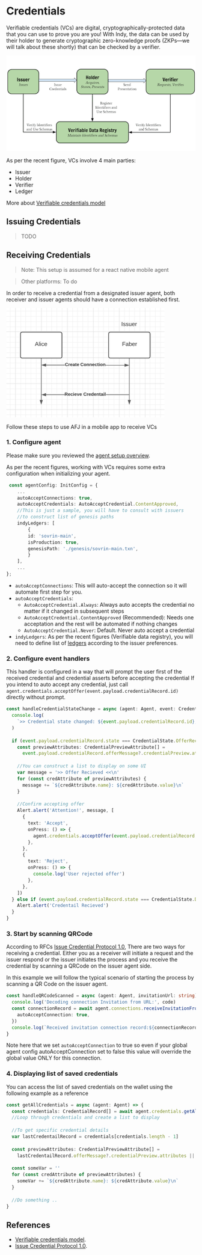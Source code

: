 # Credentials

Verifiable credentials (VCs) are digital, cryptographically-protected data that you can use to prove you are you! With Indy, the data can be used by their holder to generate cryptographic zero-knowledge proofs (ZKPs—we will talk about these shortly) that can be checked by a verifier.

![Verifiable credentials model](../images/The_W3C_Verifiable_Credentials_Model.png)

As per the recent figure, VCs involve 4 main parties:

- Issuer
- Holder
- Verifier
- Ledger

More about [Verifiable credentials model](https://www.w3.org/TR/vc-data-model/)

## Issuing Credentials

> TODO

## Receiving Credentials

> Note: This setup is assumed for a react native mobile agent

> Other platforms: To do

In order to receive a credential from a designated issuer agent, both receiver and issuer agents should have a connection established first.

![receiving credentials model](../images/rec_cred.png)

Follow these steps to use AFJ in a mobile app to receive VCs

### 1. Configure agent

Please make sure you reviewed the [agent setup overview](../0-agent.md).

As per the recent figures, working with VCs requires some extra configuration when initializing your agent.

```ts
 const agentConfig: InitConfig = {
    ...
    autoAcceptConnections: true,
    autoAcceptCredentials: AutoAcceptCredential.ContentApproved,
    //This is just a sample, you will have to consult with issuers
    //to construct list of genesis paths
    indyLedgers: [
        {
        id: 'sovrin-main',
        isProduction: true,
        genesisPath: './genesis/sovrin-main.txn',
        }
    ],
    ...
};
```

- `autoAcceptConnections`: This will auto-accept the connection so it will automate first step for you.
- `autoAcceptCredentials`:
  - `AutoAcceptCredential.Always`: Always auto accepts the credential no matter if it changed in subsequent steps
  - `AutoAcceptCredential.ContentApproved` (Recommended): Needs one acceptation and the rest will be automated if nothing changes
  - `AutoAcceptCredential.Never`: Default. Never auto accept a credential
- `indyLedgers`: As per the recent figures (Verifiable data registry), you will need to define list of [ledgers](../4-ledger.md) according to the issuer preferences.

### 2. Configure event handlers

This handler is configured in a way that will prompt the user first of the received credential and credential asserts before accepting the credential
If you intend to auto accept any credential, just call `agent.credentials.acceptOffer(event.payload.credentialRecord.id)` directly without prompt.

```ts
const handleCredentialStateChange = async (agent: Agent, event: CredentialStateChangedEvent) => {
  console.log(
    `>> Credential state changed: ${event.payload.credentialRecord.id}, previous state -> ${event.payload.previousState} new state: ${event.payload.credentialRecord.state}`
  )

  if (event.payload.credentialRecord.state === CredentialState.OfferReceived) {
    const previewAttributes: CredentialPreviewAttribute[] =
      event.payload.credentialRecord.offerMessage?.credentialPreview.attributes || []

    //You can construct a list to display on some UI
    var message = '>> Offer Recieved <<\n'
    for (const credAttribute of previewAttributes) {
      message += `${credAttribute.name}: ${credAttribute.value}\n`
    }

    //Confirm accepting offer
    Alert.alert('Attention!', message, [
      {
        text: 'Accept',
        onPress: () => {
          agent.credentials.acceptOffer(event.payload.credentialRecord.id)
        },
      },
      {
        text: 'Reject',
        onPress: () => {
          console.log('User rejected offer')
        },
      },
    ])
  } else if (event.payload.credentialRecord.state === CredentialState.Done) {
    Alert.alert('Credentail Recieved')
  }
}
```

### 3. Start by scanning QRCode

According to RFCs [Issue Credential Protocol 1.0](https://github.com/hyperledger/aries-rfcs/blob/main/features/0036-issue-credential/README.md), There are two ways for receiving a credential. Either you as a receiver will initiate a request and the issuer respond or the issuer initiates the process and you receive the credential by scanning a QRCode on the issuer agent side.

In this example we will follow the typical scenario of starting the process by scanning a QR Code on the issuer agent.

```ts
const handleQRCodeScanned = async (agent: Agent, invitationUrl: string) => {
  console.log('Decoding connection Invitation from URL:', code)
  const connectionRecord = await agent.connections.receiveInvitationFromUrl(invitationUrl, {
    autoAcceptConnection: true,
  })
  console.log(`Received invitation connection record:${connectionRecord}`)
}
```

Note here that we set `autoAcceptConnection` to true so even if your global agent config autoAcceptConnection set to false this value will override the global value ONLY for this connection.

### 4. Displaying list of saved credentials

You can access the list of saved credentials on the wallet using the following example as a reference

```ts
const getAllCredentials = async (agent: Agent) => {
  const credentials: CredentialRecord[] = await agent.credentials.getAll()
  //Loop through credentials and create a list to display

  //To get specific credential details
  var lastCredentailRecord = credentials[credentials.length - 1]

  const previewAttributes: CredentialPreviewAttribute[] =
    lastCredentailRecord.offerMessage?.credentialPreview.attributes || []

  const someVar = ''
  for (const credAttribute of previewAttributes) {
    someVar += `${credAttribute.name}: ${credAttribute.value}\n`
  }

  //Do something ..
}
```

## References

- [Verifiable credentials model](https://www.w3.org/TR/vc-data-model/).
- [Issue Credential Protocol 1.0](https://github.com/hyperledger/aries-rfcs/blob/main/features/0036-issue-credential/README.md).
